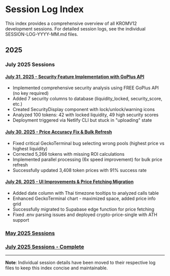 # Session Log Index

This index provides a comprehensive overview of all KROMV12 development sessions. For detailed session logs, see the individual SESSION-LOG-YYYY-MM.md files.

## 2025

### July 2025 Sessions

#### [July 31, 2025 - Security Feature Implementation with GoPlus API](SESSION-LOG-2025-07-31.md)
- Implemented comprehensive security analysis using FREE GoPlus API (no key required)
- Added 7 security columns to database (liquidity_locked, security_score, etc.)
- Created SecurityDisplay component with lock/unlock/warning icons
- Analyzed 100 tokens: 42 with locked liquidity, 49 high security scores
- Deployment triggered via Netlify CLI but stuck in "uploading" state

#### [July 30, 2025 - Price Accuracy Fix & Bulk Refresh](SESSION-LOG-2025-07-30.md)
- Fixed critical GeckoTerminal bug selecting wrong pools (highest price vs highest liquidity)
- Corrected 5,266 tokens with missing ROI calculations
- Implemented parallel processing (6x speed improvement) for bulk price refresh
- Successfully updated 3,408 token prices with 91% success rate

#### [July 26, 2025 - UI Improvements & Price Fetching Migration](SESSION-LOG-2025-07-26.md)
- Added date column with Thai timezone tooltips to analyzed calls table  
- Enhanced GeckoTerminal chart - maximized space, added price info grid
- Successfully migrated to Supabase edge function for price fetching
- Fixed .env parsing issues and deployed crypto-price-single with ATH support

### [May 2025 Sessions](SESSION-LOG-2025-05.md)

### [July 2025 Sessions - Complete](SESSION-LOG-2025-07.md)

---
**Note**: Individual session details have been moved to their respective log files to keep this index concise and maintainable.